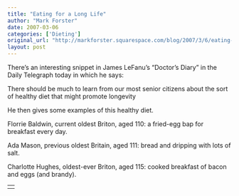 ```yaml
---
title: "Eating for a Long Life"
author: "Mark Forster"
date: 2007-03-06
categories: ['Dieting']
original_url: "http://markforster.squarespace.com/blog/2007/3/6/eating-for-a-long-life.html"
layout: post
---
```


There’s an interesting snippet in James LeFanu’s “Doctor’s Diary” in the Daily Telegraph today in which he says:

There should be much to learn from our most senior citizens about the sort of healthy diet that might promote longevity

He then gives some examples of this healthy diet.

Florrie Baldwin, current oldest Briton, aged 110: a fried-egg bap for breakfast every day.

Ada Mason, previous oldest Britain, aged 111: bread and dripping with lots of salt.

Charlotte Hughes, oldest-ever Briton, aged 115: cooked breakfast of bacon and eggs (and brandy).

|  |
| --- |
|  |
